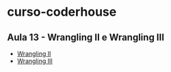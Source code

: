 # **curso-coderhouse**

## **Aula 13 - Wrangling II e Wrangling III**
* [Wrangling II](https://github.com/jherfson/curso-coderhouse/blob/main/aula13/wrangling_II.ipynb)
* [Wrangling III](https://github.com/jherfson/curso-coderhouse/blob/main/aula13/wrangling_III.ipynb)